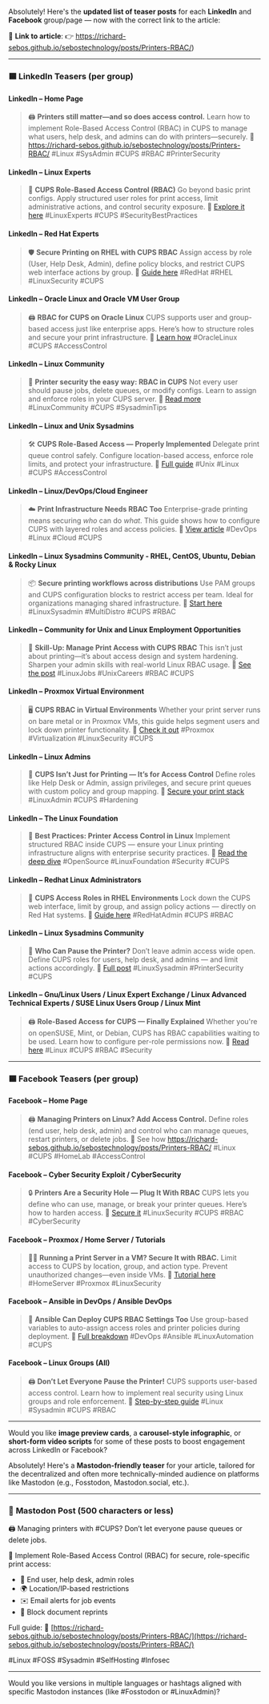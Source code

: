 Absolutely! Here's the **updated list of teaser posts** for each **LinkedIn** and **Facebook** group/page — now with the correct link to the article:

🔗 **Link to article**:
👉 https://richard-sebos.github.io/sebostechnology/posts/Printers-RBAC/)

---

### 🟦 **LinkedIn Teasers (per group)**

#### **LinkedIn – Home Page**

> 🖨️ **Printers still matter—and so does access control.**
> Learn how to implement Role-Based Access Control (RBAC) in CUPS to manage what users, help desk, and admins can do with printers—securely.
> 🔗 https://richard-sebos.github.io/sebostechnology/posts/Printers-RBAC/
> #Linux #SysAdmin #CUPS #RBAC #PrinterSecurity

#### **LinkedIn – Linux Experts**

> 🔐 **CUPS Role-Based Access Control (RBAC)**
> Go beyond basic print configs. Apply structured user roles for print access, limit administrative actions, and control security exposure.
> 📖 [Explore it here](https://richard-sebos.github.io/sebostechnology/posts/Printers-RBAC/)
> #LinuxExperts #CUPS #SecurityBestPractices

#### **LinkedIn – Red Hat Experts**

> 🛡️ **Secure Printing on RHEL with CUPS RBAC**
> Assign access by role (User, Help Desk, Admin), define policy blocks, and restrict CUPS web interface actions by group.
> 📘 [Guide here](https://richard-sebos.github.io/sebostechnology/posts/Printers-RBAC/)
> #RedHat #RHEL #LinuxSecurity #CUPS

#### **LinkedIn – Oracle Linux and Oracle VM User Group**

> 🖨️ **RBAC for CUPS on Oracle Linux**
> CUPS supports user and group-based access just like enterprise apps. Here’s how to structure roles and secure your print infrastructure.
> 🔗 [Learn how](https://richard-sebos.github.io/sebostechnology/posts/Printers-RBAC/)
> #OracleLinux #CUPS #AccessControl

#### **LinkedIn – Linux Community**

> 🧩 **Printer security the easy way: RBAC in CUPS**
> Not every user should pause jobs, delete queues, or modify configs. Learn to assign and enforce roles in your CUPS server.
> 🔗 [Read more](https://richard-sebos.github.io/sebostechnology/posts/Printers-RBAC/)
> #LinuxCommunity #CUPS #SysadminTips

#### **LinkedIn – Linux and Unix Sysadmins**

> 🛠️ **CUPS Role-Based Access — Properly Implemented**
> Delegate print queue control safely. Configure location-based access, enforce role limits, and protect your infrastructure.
> 🔗 [Full guide](https://richard-sebos.github.io/sebostechnology/posts/Printers-RBAC/)
> #Unix #Linux #CUPS #AccessControl

#### **LinkedIn – Linux/DevOps/Cloud Engineer**

> ☁️ **Print Infrastructure Needs RBAC Too**
> Enterprise-grade printing means securing *who* can do *what*. This guide shows how to configure CUPS with layered roles and access policies.
> 🔗 [View article](https://richard-sebos.github.io/sebostechnology/posts/Printers-RBAC/)
> #DevOps #Linux #Cloud #CUPS

#### **LinkedIn – Linux Sysadmins Community - RHEL, CentOS, Ubuntu, Debian & Rocky Linux**

> 📦 **Secure printing workflows across distributions**
> Use PAM groups and CUPS configuration blocks to restrict access per team. Ideal for organizations managing shared infrastructure.
> 🔗 [Start here](https://richard-sebos.github.io/sebostechnology/posts/Printers-RBAC/)
> #LinuxSysadmin #MultiDistro #CUPS #RBAC

#### **LinkedIn – Community for Unix and Linux Employment Opportunities**

> 📄 **Skill-Up: Manage Print Access with CUPS RBAC**
> This isn’t just about printing—it’s about access design and system hardening. Sharpen your admin skills with real-world Linux RBAC usage.
> 🔗 [See the post](https://richard-sebos.github.io/sebostechnology/posts/Printers-RBAC/)
> #LinuxJobs #UnixCareers #RBAC #CUPS

#### **LinkedIn – Proxmox Virtual Environment**

> 🖥️ **CUPS RBAC in Virtual Environments**
> Whether your print server runs on bare metal or in Proxmox VMs, this guide helps segment users and lock down printer functionality.
> 🔗 [Check it out](https://richard-sebos.github.io/sebostechnology/posts/Printers-RBAC/)
> #Proxmox #Virtualization #LinuxSecurity #CUPS

#### **LinkedIn – Linux Admins**

> 🔐 **CUPS Isn’t Just for Printing — It’s for Access Control**
> Define roles like Help Desk or Admin, assign privileges, and secure print queues with custom policy and group mapping.
> 🔗 [Secure your print stack](https://richard-sebos.github.io/sebostechnology/posts/Printers-RBAC/)
> #LinuxAdmin #CUPS #Hardening

#### **LinkedIn – The Linux Foundation**

> 🧠 **Best Practices: Printer Access Control in Linux**
> Implement structured RBAC inside CUPS — ensure your Linux printing infrastructure aligns with enterprise security practices.
> 🔗 [Read the deep dive](https://richard-sebos.github.io/sebostechnology/posts/Printers-RBAC/)
> #OpenSource #LinuxFoundation #Security #CUPS

#### **LinkedIn – Redhat Linux Administrators**

> 🎯 **CUPS Access Roles in RHEL Environments**
> Lock down the CUPS web interface, limit by group, and assign policy actions — directly on Red Hat systems.
> 🔗 [Guide here](https://richard-sebos.github.io/sebostechnology/posts/Printers-RBAC/)
> #RedHatAdmin #CUPS #RBAC

#### **LinkedIn – Linux Sysadmins Community**

> 🚨 **Who Can Pause the Printer?**
> Don’t leave admin access wide open. Define CUPS roles for users, help desk, and admins — and limit actions accordingly.
> 🔗 [Full post](https://richard-sebos.github.io/sebostechnology/posts/Printers-RBAC/)
> #LinuxSysadmin #PrinterSecurity #CUPS

#### **LinkedIn – Gnu/Linux Users / Linux Expert Exchange / Linux Advanced Technical Experts / SUSE Linux Users Group / Linux Mint**

> 🖨️ **Role-Based Access for CUPS — Finally Explained**
> Whether you're on openSUSE, Mint, or Debian, CUPS has RBAC capabilities waiting to be used. Learn how to configure per-role permissions now.
> 🔗 [Read here](https://richard-sebos.github.io/sebostechnology/posts/Printers-RBAC/)
> #Linux #CUPS #RBAC #Security

---

### 🟦 Facebook Teasers (per group)

#### **Facebook – Home Page**

> 🖨️ **Managing Printers on Linux? Add Access Control.**
> Define roles (end user, help desk, admin) and control who can manage queues, restart printers, or delete jobs.
> 🔗 See how https://richard-sebos.github.io/sebostechnology/posts/Printers-RBAC/
> #Linux #CUPS #HomeLab #AccessControl

#### **Facebook – Cyber Security Exploit / CyberSecurity**

> 🔒 **Printers Are a Security Hole — Plug It With RBAC**
> CUPS lets you define who can use, manage, or break your printer queues. Here’s how to harden access.
> 🔗 [Secure it](https://richard-sebos.github.io/sebostechnology/posts/Printers-RBAC/)
> #LinuxSecurity #CUPS #RBAC #CyberSecurity

#### **Facebook – Proxmox / Home Server / Tutorials**

> 🧑‍🔧 **Running a Print Server in a VM? Secure It with RBAC.**
> Limit access to CUPS by location, group, and action type. Prevent unauthorized changes—even inside VMs.
> 🔗 [Tutorial here](https://richard-sebos.github.io/sebostechnology/posts/Printers-RBAC/)
> #HomeServer #Proxmox #LinuxSecurity

#### **Facebook – Ansible in DevOps / Ansible DevOps**

> 🤖 **Ansible Can Deploy CUPS RBAC Settings Too**
> Use group-based variables to auto-assign access roles and printer policies during deployment.
> 🔗 [Full breakdown](https://richard-sebos.github.io/sebostechnology/posts/Printers-RBAC/)
> #DevOps #Ansible #LinuxAutomation #CUPS

#### **Facebook – Linux Groups (All)**

> 🖨️ **Don’t Let Everyone Pause the Printer!**
> CUPS supports user-based access control. Learn how to implement real security using Linux groups and role enforcement.
> 🔗 [Step-by-step guide](https://richard-sebos.github.io/sebostechnology/posts/Printers-RBAC/)
> #Linux #Sysadmin #CUPS #RBAC

---

Would you like **image preview cards**, a **carousel-style infographic**, or **short-form video scripts** for some of these posts to boost engagement across LinkedIn or Facebook?


Absolutely! Here's a **Mastodon-friendly teaser** for your article, tailored for the decentralized and often more technically-minded audience on platforms like Mastodon (e.g., Fosstodon, Mastodon.social, etc.).

---

### 🐘 **Mastodon Post (500 characters or less)**

🖨️ Managing printers with #CUPS?
Don’t let everyone pause queues or delete jobs.

🔐 Implement Role-Based Access Control (RBAC) for secure, role-specific print access:

* 🎯 End user, help desk, admin roles
* 🌍 Location/IP-based restrictions
* ✉️ Email alerts for job events
* 🚫 Block document reprints

Full guide:
🔗 [https://richard-sebos.github.io/sebostechnology/posts/Printers-RBAC/](https://richard-sebos.github.io/sebostechnology/posts/Printers-RBAC/)

#Linux #FOSS #Sysadmin #SelfHosting #Infosec

---

Would you like versions in multiple languages or hashtags aligned with specific Mastodon instances (like #Fosstodon or #LinuxAdmin)?
